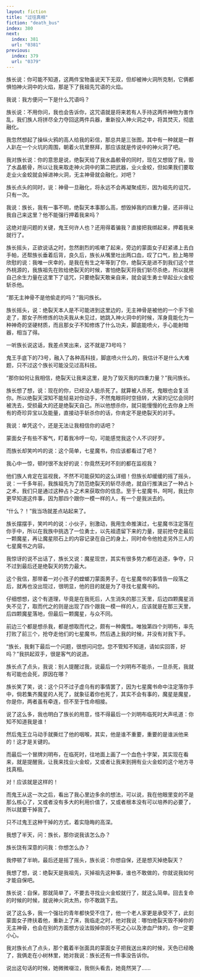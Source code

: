 ```yaml
---
layout: fiction
title: "过往真相"
fiction: "death_bus"
index: 380
next:
  index: 381
  url: "0381"
previous:
  index: 379
  url: "0379"
---
```

族长说：你可能不知道，这两件宝物虽说天下无双，但却被神火洞所克制，它俩都惧怕神火洞中的火焰，那是下了我祖先咒语的火焰。

我说：我方便问一下是什么咒语吗？

族长说：不用你问，我也会告诉你，这咒语就是将来若有人手持这两件神物为害作乱，我们族人将拼尽全力夺回这两件兵器，重新投入神火洞之中，将其焚灭，彻底融化。

我忽然想起了操纵火鸦的高人给我的彩信，那总共是三张图，其中有一种就是一群人趴在一个火坑的周围，朝着火坑里祭拜，那应该就是传说中的神火洞了吧。

我对族长说：你的意思是说，绝裂天给了我水晶骸骨的同时，现在又想毁了我，毁了水晶骸骨，所以让我来取走神火洞中的第二把武器，业火金蛟，但如果我们要取走业火金蛟就会掉进神火洞，无主神骨就会融化，对吧？

族长点头的同时，说：神骨一旦融化，将永远不会再凝聚成形，因为祖先的诅咒，只有一次。

我说：族长，我有一事不明，绝裂天本事那么高，想毁掉我的四重力量，还非得让我自己来这里？他不能强行押着我来吗？

这绝对是问题的关键，鬼王何许人也？还用得着骗我？直接把我绑起来，押着我来就行了。

族长摇头，正欲说话之时，忽然剧烈的咳嗽了起来，旁边的蒙面女子赶紧递上去白手帕，还帮族长垂着后背，良久后，族长从嘴里吐出两口血，叹了口气，脸上略带欣慰的说：我唯一庆幸的，是我在有生之年等到了你，绝裂天是进不到我们这个世外桃源的，我族祖先在败给绝裂天的时候，害怕绝裂天将我们斩尽杀绝，所以就用自己余生力量在这里下了诅咒，只要绝裂天敢亲自来，就会诞生勇士举起业火金蛟斩杀他。

“那无主神骨不是他偷走的吗？”我问族长。

族长摇头，说：绝裂天本人是不可能进到这里边的，无主神骨是被他的一个手下偷走了，那女子所修炼的功夫我从未见过，她跳入神火洞中的时候，浑身竟能化为一种神奇的坚硬材质，而且那女子不知修炼了什么功夫，脚底能喷火，手心能射暗器，相当了得。

一听族长说这话，我差点笑出来，这不就是73号吗？

鬼王手底下的73号，融入了各种高科技，脚底喷火什么的，我估计不是什么大难题，只不过这个族长可能没见过高科技。

“那你如何让我相信，绝裂天让我来这里，是为了毁灭我的四重力量？”我问族长。

族长想了想，说：现在的你，已经没人能杀死了。就算被人杀死，鬼眼也会复活你。所以绝裂天深知不能轻易对你动手，不然鬼眼将时空扭转，大家的记忆会同时被洗去，受损最大的还是绝裂天自己。所以他想杀你，就只能慢慢的化去你身上所有的奇珍异宝以及能量，直接动手斩杀你的话，你肯定不是绝裂天的对手。

我说：单凭这个，还是无法让我相信你的话吧？

蒙面女子有些不客气，盯着我冷哼一句，可能感觉我这个人不识好歹。

而族长却笑吟吟的说：这个简单，七星魔书，你应该都看过了吧？

我心中一惊，顿时很不友好的说：你竟然无时不刻的都在监视我？

他们族人肯定在监视我，不然不可能获知的这么详细！但族长却缓缓的摇了摇头，说：一千多年前，我族祖先为了防范绝裂天的斩尽杀绝，就自行推演出了一种占卜之术，我们只是通过这种占卜之术来获取你的信息。至于七星魔书，呵呵，我比你更早知道这件事，因为那四个跟你一模一样的人，有一个是我派去的。

“什么？！”我当场就差点站起来了。

族长摆摆手，笑吟吟的说：小伙子，别激动，我用生命推演过，七星魔书注定落在你手中，所以在我族中挑选了一位勇士，以先祖遗留下来的力量，提前抢夺走最后一颗魔星，再让魔星陨石上的内容记录在自己的身上，同时命令他抢走另外三人的七星魔书之内容。

我惊讶的说不出话了，族长又说：魔星现世，其实有很多势力都在追逐，争夺，只不过到最后还是绝裂天的势力最大。

这个我信，那带着一对小孩子的螳螂刀蒙面男子，在七星魔书的事情告一段落之后，就再也没出现过，很明显，他的目的就是为了寻找七星魔书的。

仔细想想，这个有道理，毕竟是在我死后，人生消失的那三天里，后边四颗魔星消失不见了，取而代之的则是出现了四个跟我一模一样的人，应该就是在那三天里，后四颗魔星落地，但最后一颗魔星，与众不同。

前边三个都是想杀我，都是想取而代之，颇有一种魔性。唯独第四个刘明布，率先打败了前三个，抢夺走他们的七星魔书，然后遇上我的时候，并没有对我下手。

“族长，我剩下最后一个问题，很想问问您。您不管知不知道，请如实回答，好吗？”我拱起双手，很是客气的说道。

族长点了点头，我说：别人提醒过我，说最后一个刘明布不能杀，一旦杀死，我就有可能也会死，原因在哪？

族长笑了笑，说：这个只不过子虚乌有的事情罢了，因为七星魔书命中注定落你手中，倘若集齐魔星的人死了，就象征着你也死了，其实不会有事的，魔星是魔星，你是你，两者虽有牵连，但不至于性命相接。

说了这么多，我也明白了族长的用意，怪不得最后一个刘明布临死时大声吼道：你知不知道我是谁！

然后鬼王立马动手就撕烂了他的咽喉，其实，他是谁不重要，重要的是谁派他来的！这才是关键的。

而最后一个冒牌刘明布，在临死时，往地面上画了一个血色十字架，其实现在看来，就是提醒我，让我来找业火金蛟，又或者让我来到拥有业火金蛟的这个地方寻找真相。

对！应该就是这样的！

而鬼王从这一次之后，看出了我心里边多余的想法，可以说，我在他眼里变的不是那么核心了，又或者没有多大的利用价值了，又或者根本没有可以培养的必要了，所以就要干掉我了。

只不过鬼王这种干掉的方式，着实隐晦的高深。

我想了半天，问：族长，那你说我该怎么办？

族长饶有深意的问我：你想怎么办？

我停顿了半晌，最后还是摇了摇头，族长说：你想自保，还是想灭掉绝裂天？

我想了想，说：绝裂天是我祖先，灭掉祖先这种事，谁也不敢做的，你就说我如何才能自保吧。

族长说：自保，那就简单了，不要去寻找业火金蛟就行了，就这么简单。回去复命的时候的时候，就说神火洞太热，你不敢跳下去。

说了这么多，我一个强壮的青年都快受不住了，他一个老人家更是承受不了，此刻蒙面女子搀扶着他，重新上了床，我临走之时，他对我说：哪怕绝裂天毁不掉你的无主神骨，也会在别的方面想方设法毁掉你的不死之心以及渗血尸体的，你一定要小心。

我对族长点了点头，那个戴着半张面具的蒙面女子把我送出来的时候，天色已经晚了，我俩走在小树林里，她对我说：族长还有一件事没告诉你。

说出这句话的时候，她微微啜泣，我侧头看去，她竟然哭了……